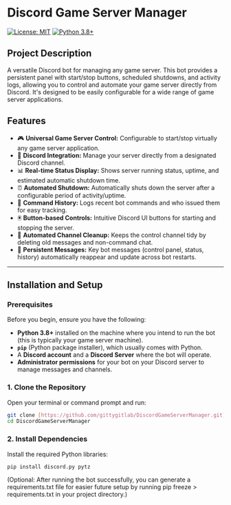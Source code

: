 # Discord Game Server Manager

[![License: MIT](https://img.shields.io/badge/License-MIT-yellow.svg)](https://opensource.org/licenses/MIT)
[![Python 3.8+](https://img.shields.io/badge/Python-3.8%2B-blue)](https://www.python.org/)

## Project Description

A versatile Discord bot for managing any game server. This bot provides a persistent panel with start/stop buttons, scheduled shutdowns, and activity logs, allowing you to control and automate your game server directly from Discord. It's designed to be easily configurable for a wide range of game server applications.

## Features

* 🎮   **Universal Game Server Control:** Configurable to start/stop virtually any game server application.
* 🚀   **Discord Integration:** Manage your server directly from a designated Discord channel.
* 📊   **Real-time Status Display:** Shows server running status, uptime, and estimated automatic shutdown time.
* ⏰   **Automated Shutdown:** Automatically shuts down the server after a configurable period of activity/uptime.
* 📜   **Command History:** Logs recent bot commands and who issued them for easy tracking.
* 🖲️   **Button-based Controls:** Intuitive Discord UI buttons for starting and stopping the server.
* 🧹   **Automated Channel Cleanup:** Keeps the control channel tidy by deleting old messages and non-command chat.
* 🔄   **Persistent Messages:** Key bot messages (control panel, status, history) automatically reappear and update across bot restarts.

---

## Installation and Setup

### Prerequisites

Before you begin, ensure you have the following:

* **Python 3.8+** installed on the machine where you intend to run the bot (this is typically your game server machine).
* **`pip`** (Python package installer), which usually comes with Python.
* A **Discord account** and a **Discord Server** where the bot will operate.
* **Administrator permissions** for your bot on your Discord server to manage messages and channels.

### 1. Clone the Repository

Open your terminal or command prompt and run:

```bash
git clone [https://github.com/gittygitlab/DiscordGameServerManager.git](https://github.com/gittygitlab/DiscordGameServerManager.git)
cd DiscordGameServerManager
```

### 2. Install Dependencies

Install the required Python libraries:
```Bash
pip install discord.py pytz
```
(Optional: After running the bot successfully, you can generate a requirements.txt file for easier future setup by running pip freeze > requirements.txt in your project directory.)

